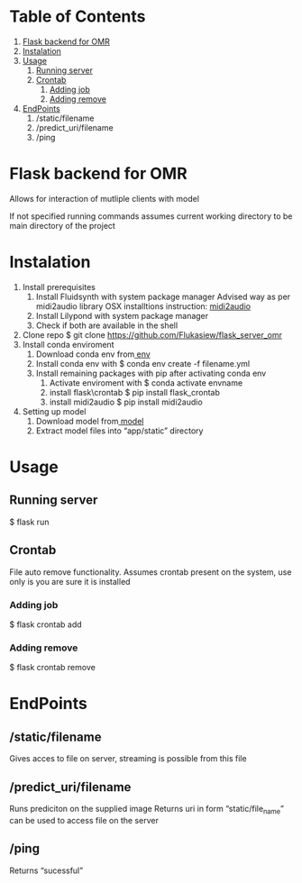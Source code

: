 
# Table of Contents

1.  [Flask backend for OMR](#org313795c)
2.  [Instalation](#orgd4954dc)
3.  [Usage](#org03ae982)
    1.  [Running server](#org59c12d5)
    2.  [Crontab](#org697c6f0)
        1.  [Adding job](#orgbc9a3be)
        2.  [Adding remove](#orgea0680a)
4.  [EndPoints](#org0e7e587)
    1.  /static/filename
    2.  /predict\_uri</sub>/filename
    3.  /ping



<a id="org313795c"></a>

# Flask backend for OMR

Allows for interaction of mutliple clients with model 

If not specified running commands assumes current working directory to be main directory of the project


<a id="orgd4954dc"></a>

# Instalation

1.  Install prerequisites
    1.  Install Fluidsynth with system package manager
        Advised way as per midi2audio library OSX installtions instruction: [midi2audio](https://github.com/bzamecnik/midi2audio)
    2.  Install Lilypond with system package manager
    3.  Check if both are available in the shell
2.  Clone repo
    $ git clone https://github.com/Flukasiew/flask_server_omr
3.  Install conda enviroment
    1.  Download conda env from[ env](https://mega.nz/file/PaYTmAQC#DuVkHPnibDdIEsluH11Hy3Qrl48eU-TToly5KsaVOJU)
    2.  Install conda env with
        $ conda env create -f filename.yml
    3.  Install remaining packages with pip after activating conda env
        1.  Activate enviroment with
            $ conda activate envname
        2.  install flask\crontab
            $ pip install flask\_crontab
        3.  install midi2audio
            $ pip install midi2audio
4.  Setting up model
    1.  Download model from[ model](https://mega.nz/file/THRxQYhK#wDgbG21okzXli9Vr6lEyO3wi7_jumD9Otds9pvupNMc)
    2.  Extract model files into &ldquo;app/static&rdquo; directory


<a id="org03ae982"></a>

# Usage


<a id="org59c12d5"></a>

## Running server

$ flask run


<a id="org697c6f0"></a>

## Crontab

File auto remove functionality. 
Assumes crontab present on the system, use only is you are sure it is installed


<a id="orgbc9a3be"></a>

### Adding job

$ flask crontab add


<a id="orgea0680a"></a>

### Adding remove

$ flask crontab remove


<a id="org0e7e587"></a>

# EndPoints


<a id="org178e445"></a>

## /static/filename

Gives acces to file on server, streaming is possible from this file


<a id="org1bd08c0"></a>

## /predict\_uri/filename

Runs prediciton on the supplied image
Returns uri in form &ldquo;static/file<sub>name</sub>&rdquo; can be used to access file on the server


<a id="org5411e75"></a>

## /ping

Returns &ldquo;sucessful&rdquo;

